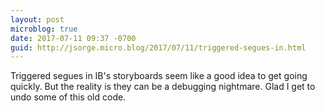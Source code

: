 ```yaml
---
layout: post
microblog: true
date: 2017-07-11 09:37 -0700
guid: http://jsorge.micro.blog/2017/07/11/triggered-segues-in.html
---
```

Triggered segues in IB's storyboards seem like a good idea to get going quickly. But the reality is they can be a debugging nightmare. Glad I get to undo some of this old code.
